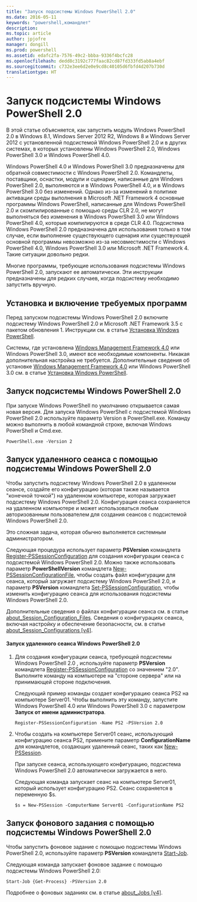 ```yaml
---
title: "Запуск подсистемы Windows PowerShell 2.0"
ms.date: 2016-05-11
keywords: "powershell,командлет"
description: 
ms.topic: article
author: jpjofre
manager: dongill
ms.prod: powershell
ms.assetid: edafc2fa-7576-49c2-bbba-9336f4bcfc28
ms.openlocfilehash: dedd8c3192c777faac82cd87fd333fd5ab8a4ebf
ms.sourcegitcommit: c732e3ee6d2e0e9cd8c40105d6fbfd4d207b730d
translationtype: HT
---
```

# <a name="starting-the-windows-powershell-20-engine"></a>Запуск подсистемы Windows PowerShell 2.0
В этой статье объясняется, как запустить модуль Windows PowerShell 2.0 в Windows 8.1, Windows Server 2012 R2, Windows 8 и Windows Server 2012 с установленной подсистемой Windows PowerShell 2.0 и в других системах, в которых установлены Windows PowerShell 2.0, Windows PowerShell 3.0 и Windows PowerShell 4.0.

Windows PowerShell 4.0 и Windows PowerShell 3.0 предназначены для обратной совместимости с Windows PowerShell 2.0. Командлеты, поставщики, оснастки, модули и сценарии, написанные для Windows PowerShell 2.0, выполняются и в Windows PowerShell 4.0, и в Windows PowerShell 3.0 без изменений. Однако из-за изменений в политике активации среды выполнения в Microsoft .NET Framework 4 основные программы Windows PowerShell, написанные для Windows PowerShell 2.0 и скомпилированные с помощью среды CLR 2.0, не могут выполняться без изменения в Windows PowerShell 3.0 или Windows PowerShell 4.0, которые компилируются в среде CLR 4.0. Подсистема Windows PowerShell 2.0 предназначена для использования только в том случае, если выполнение существующего сценария или существующей основной программы невозможно из-за несовместимости с Windows PowerShell 4.0, Windows PowerShell 3.0 или Microsoft .NET Framework 4. Такие ситуации довольно редки.

Многие программы, требующие использования подсистемы Windows PowerShell 2.0, запускают ее автоматически. Эти инструкции предназначены для редких случаев, когда подсистему необходимо запустить вручную.

## <a name="installing-and-enabling-required-programs"></a>Установка и включение требуемых программ
Перед запуском подсистемы Windows PowerShell 2.0 включите подсистему Windows PowerShell 2.0 и Microsoft .NET Framework 3.5 с пакетом обновления 1. Инструкции см. в статье [Установка Windows PowerShell](Installing-Windows-PowerShell.md).

Системы, где установлена [Windows Management Framework 4.0](http://go.microsoft.com/fwlink/?LinkID=293881) или Windows PowerShell 3.0, имеют все необходимые компоненты. Никакая дополнительная настройка не требуется. Дополнительные сведения об установке [Windows Management Framework 4.0](http://go.microsoft.com/fwlink/?LinkID=293881) или Windows PowerShell 3.0 см. в статье [Установка Windows PowerShell](Installing-Windows-PowerShell.md).

## <a name="how-to-start-the-windows-powershell-20-engine"></a>Запуск подсистемы Windows PowerShell 2.0
При запуске Windows PowerShell по умолчанию открывается самая новая версия. Для запуска Windows PowerShell с подсистемой Windows PowerShell 2.0 используйте параметр Version в PowerShell.exe. Команду можно выполнить в любой командной строке, включая Windows PowerShell и Cmd.exe.

```
PowerShell.exe -Version 2
```

## <a name="how-to-start-a-remote-session-with-the-windows-powershell-20-engine"></a>Запуск удаленного сеанса с помощью подсистемы Windows PowerShell 2.0
Чтобы запустить подсистему Windows PowerShell 2.0 в удаленном сеансе, создайте его конфигурацию (которая также называется "конечной точкой") на удаленном компьютере, которая загружает подсистему Windows PowerShell 2.0. Конфигурация сеанса сохраняется на удаленном компьютере и может использоваться любым авторизованным пользователем для создания сеансов с подсистемой Windows PowerShell 2.0.

Это сложная задача, которая обычно выполняется системным администратором.

Следующая процедура использует параметр **PSVersion** командлета [Register-PSSessionConfiguration](https://technet.microsoft.com/en-us/library/e9152ae2-bd6d-4056-9bc7-dc1893aa29ea) для создания конфигурации сеанса с подсистемой Windows PowerShell 2.0. Можно также использовать параметр **PowerShellVersion** командлета [New-PSSessionConfigurationFile](https://technet.microsoft.com/en-us/library/5f3e3633-6e90-479c-aea9-ba45a1954866), чтобы создать файл конфигурации для сеанса, который загружает подсистему Windows PowerShell 2.0, и параметр **PSVersion** командлета [Set-PSSessionConfiguration](https://technet.microsoft.com/en-us/library/b21fbad3-1759-4260-b206-dcb8431cd6ea), чтобы изменить конфигурацию сеанса для использования подсистемы Windows PowerShell 2.0.

Дополнительные сведения о файлах конфигурации сеанса см. в статье [about_Session_Configuration_Files](https://technet.microsoft.com/en-us/library/c7217447-1ebf-477b-a8ef-4dbe9a1473b8). Сведения о конфигурациях сеанса, включая настройку и обеспечение безопасности, см. в статье [about_Session_Configurations [v4]](https://technet.microsoft.com/en-us/library/a2fbe12a-350c-4d04-be50-24102824e3ab).

#### <a name="to-start-a-remote-windows-powershell-20-session"></a>Запуск удаленного сеанса Windows PowerShell 2.0

1.  Для создания конфигурации сеанса, требующей подсистемы Windows PowerShell 2.0 , используйте параметр **PSVersion** командлета [Register-PSSessionConfiguration](https://technet.microsoft.com/en-us/library/e9152ae2-bd6d-4056-9bc7-dc1893aa29ea) со значением "2.0". Выполните команду на компьютере на "стороне сервера" или на принимающей стороне подключения.

    Следующий пример команды создает конфигурацию сеанса PS2 на компьютере Server01. Чтобы выполнить эту команду, запустите Windows PowerShell 4.0 или Windows PowerShell 3.0 с параметром **Запуск от имени администратора**.

    ```
    Register-PSSessionConfiguration -Name PS2 -PSVersion 2.0
    ```

2.  Чтобы создать на компьютере Server01 сеанс, использующий конфигурацию сеанса PS2, примените параметр **ConfigurationName** для командлетов, создающих удаленный сеанс, таких как [New-PSSession](https://technet.microsoft.com/en-us/library/76f6628c-054c-4eda-ba7a-a6f28daaa26f).

    При запуске сеанса, использующего конфигурацию, подсистема Windows PowerShell 2.0 автоматически загружается в него.

    Следующая команда запускает сеанс на компьютере Server01, который использует конфигурацию PS2. Сеанс сохраняется в переменную $s.

    ```
    $s = New-PSSession -ComputerName Server01 -ConfigurationName PS2
    ```

## <a name="how-to-start-a-background-job-with-the-windows-powershell-20-engine"></a>Запуск фонового задания с помощью подсистемы Windows PowerShell 2.0
Чтобы запустить фоновое задание с помощью подсистемы Windows PowerShell 2.0, используйте параметр **PSVersion** командлета [Start-Job](https://technet.microsoft.com/en-us/library/2bc04935-0deb-4ec0-b856-d7290cca6442).

Следующая команда запускает фоновое задание с помощью подсистемы Windows PowerShell 2.0:

```
Start-Job {Get-Process} -PSVersion 2.0
```

Подробнее о фоновых заданиях см. в статье [about_Jobs [v4]](https://technet.microsoft.com/en-us/library/7362512a-8a4e-4575-b2ea-a740e5c4f002).

